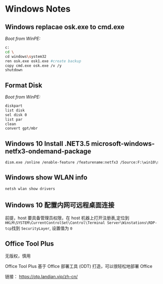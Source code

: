 # Windows Notes

## Windows replacae osk.exe to cmd.exe

*Boot from WinPE:*

```sh
c:
cd \
cd windows\system32
ren osk.exe osk1.exe #create backup 
copy cmd.exe osk.exe /v /y
shutdown
```

## Format Disk

*Boot from WinPE:*

```sh
diskpart
list disk
sel disk 0
list par 
clean  
convert gpt/mbr
```

## Windows 10 Install .NET3.5 microsoft-windows-netfx3-ondemand-package

```sh
dism.exe /online /enable-feature /featurename:netfx3 /Source:F:\win10\sources\sxs
```

## Windows show WLAN info

```sh
netsh wlan show drivers
```

## Windows 10 配置内网可远程桌面连接

前提，host 要具备管理员权限，在 host 机器上打开注册表,定位到`HKLM\SYSTEM\CurrentControlSet\Control\Terminal Server\Winstations\RDP-tcp`找到 `SecurityLayer`, 设置值为 `0`

## Office Tool Plus

无版权，慎用

Office Tool Plus 基于 Office 部署工具 (ODT) 打造，可以很轻松地部署 Office

链接： <https://otp.landian.vip/zh-cn/>
